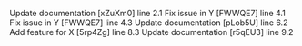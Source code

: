 Update documentation [xZuXm0] line 2.1
Fix issue in Y [FWWQE7] line 4.1
Fix issue in Y [FWWQE7] line 4.3
Update documentation [pLob5U] line 6.2
Add feature for X [5rp4Zg] line 8.3
Update documentation [r5qEU3] line 9.2
